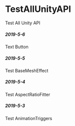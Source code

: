 # TestAllUnityAPI
Test All Unity API

##### 2019-5-6
Text Button

##### 2019-5-5
Test BaseMeshEffect

##### 2019-5-4
Test AspectRatioFitter

##### 2019-5-3
Test AnimationTriggers



